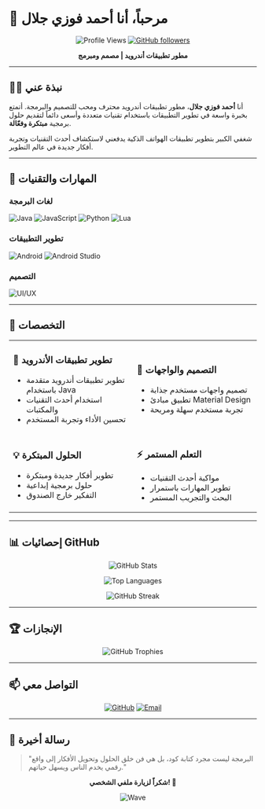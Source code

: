  # 👋 مرحباً، أنا أحمد فوزي جلال

<div align="center">
  
![Profile Views](https://komarev.com/ghpvc/?username=AhmedFawezy&color=blueviolet&style=flat-square)
[![GitHub followers](https://img.shields.io/github/followers/AhmedFawezy?style=social)](https://github.com/AhmedFawezy)

**مطور تطبيقات أندرويد | مصمم ومبرمج**

</div>

---

## 👨‍💻 نبذة عني

أنا **أحمد فوزي جلال**، مطور تطبيقات أندرويد محترف ومحب للتصميم والبرمجة. أتمتع بخبرة واسعة في تطوير التطبيقات باستخدام تقنيات متعددة وأسعى دائماً لتقديم حلول برمجية **مبتكرة وفعّالة**. 

شغفي الكبير بتطوير تطبيقات الهواتف الذكية يدفعني لاستكشاف أحدث التقنيات وتجربة أفكار جديدة في عالم التطوير.

---

## 🚀 المهارات والتقنيات

### لغات البرمجة
![Java](https://img.shields.io/badge/Java-ED8B00?style=for-the-badge&logo=java&logoColor=white)
![JavaScript](https://img.shields.io/badge/JavaScript-F7DF1E?style=for-the-badge&logo=javascript&logoColor=black)
![Python](https://img.shields.io/badge/Python-3776AB?style=for-the-badge&logo=python&logoColor=white)
![Lua](https://img.shields.io/badge/Lua-2C2D72?style=for-the-badge&logo=lua&logoColor=white)

### تطوير التطبيقات
![Android](https://img.shields.io/badge/Android-3DDC84?style=for-the-badge&logo=android&logoColor=white)
![Android Studio](https://img.shields.io/badge/Android%20Studio-3DDC84?style=for-the-badge&logo=android-studio&logoColor=white)

### التصميم
![UI/UX](https://img.shields.io/badge/UI%2FUX-FF6B6B?style=for-the-badge&logo=figma&logoColor=white)

---

## 🎯 التخصصات

<table>
<tr>
<td width="50%">

### 📱 تطوير تطبيقات الأندرويد
- تطوير تطبيقات أندرويد متقدمة باستخدام Java
- استخدام أحدث التقنيات والمكتبات
- تحسين الأداء وتجربة المستخدم

</td>
<td width="50%">

### 🎨 التصميم والواجهات
- تصميم واجهات مستخدم جذابة
- تطبيق مبادئ Material Design
- تجربة مستخدم سهلة ومريحة

</td>
</tr>
<tr>
<td width="50%">

### 💡 الحلول المبتكرة
- تطوير أفكار جديدة ومبتكرة
- حلول برمجية إبداعية
- التفكير خارج الصندوق

</td>
<td width="50%">

### ⚡ التعلم المستمر
- مواكبة أحدث التقنيات
- تطوير المهارات باستمرار
- البحث والتجريب المستمر

</td>
</tr>
</table>

---

## 📊 إحصائيات GitHub

<div align="center">
  
![GitHub Stats](https://github-readme-stats.vercel.app/api?username=AhmedFawezy&show_icons=true&theme=tokyonight&hide_border=true&locale=ar)

![Top Languages](https://github-readme-stats.vercel.app/api/top-langs/?username=AhmedFawezy&layout=compact&theme=tokyonight&hide_border=true&locale=ar)

![GitHub Streak](https://github-readme-streak-stats.herokuapp.com/?user=AhmedFawezy&theme=tokyonight&hide_border=true&locale=ar)

</div>

---

## 🏆 الإنجازات

<div align="center">
  
![GitHub Trophies](https://github-profile-trophy.vercel.app/?username=AhmedFawezy&theme=tokyonight&no-frame=true&margin-w=15&margin-h=15)

</div>

---

## 📫 التواصل معي

<div align="center">

[![GitHub](https://img.shields.io/badge/GitHub-100000?style=for-the-badge&logo=github&logoColor=white)](https://github.com/AhmedFawezy)
[![Email](https://img.shields.io/badge/Email-D14836?style=for-the-badge&logo=gmail&logoColor=white)](mailto:your-email@example.com)

</div>

---

## 🌟 رسالة أخيرة

> "البرمجة ليست مجرد كتابة كود، بل هي فن خلق الحلول وتحويل الأفكار إلى واقع رقمي يخدم الناس ويسهل حياتهم."

<div align="center">

**شكراً لزيارة ملفي الشخصي! 🚀**

![Wave](https://raw.githubusercontent.com/mayhemantt/mayhemantt/Update/svg/Bottom.svg)

</div>
